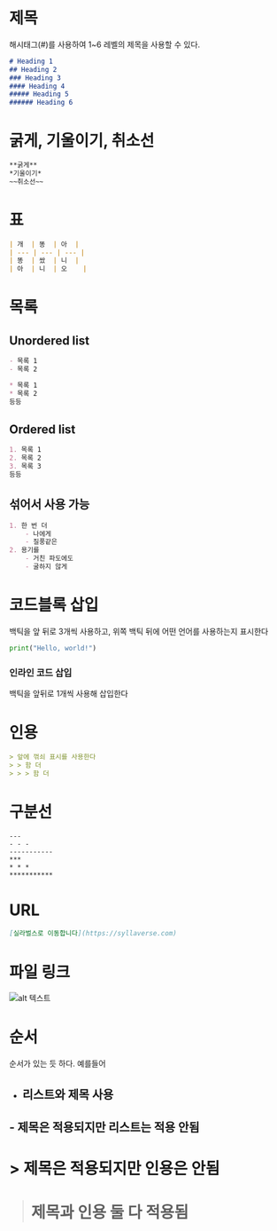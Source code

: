 # 제목
해시태그(#)를 사용하여 1~6 레벨의 제목을 사용할 수 있다.

```markdown
# Heading 1
## Heading 2
### Heading 3
#### Heading 4
##### Heading 5
###### Heading 6
```

# 굵게, 기울이기, 취소선
```markdown
**굵게**
*기울이기*
~~취소선~~
```

# 표
```markdown
| 개  | 똥  | 아  |
| --- | --- | --- |
| 똥  | 쌌  | 니  |
| 아  | 니  | 오    |
```

# 목록
## Unordered list
```markdown
- 목록 1
- 목록 2

* 목록 1
* 목록 2
등등
```

## Ordered list
```markdown
1. 목록 1
2. 목록 2
3. 목록 3
등등
```
## 섞어서 사용 가능
```markdown
1. 한 번 더
	- 나에게
	- 질풍같은
2. 용기를
	- 거친 파도에도
	- 굴하지 않게
```
# 코드블록 삽입
백틱을 앞 뒤로 3개씩 사용하고, 위쪽 백틱 뒤에 어떤 언어를 사용하는지 표시한다
```python
print("Hello, world!")
```
### 인라인 코드 삽입
백틱을 앞뒤로 1개씩 사용해 삽입한다

# 인용
```markdown
> 앞에 꺾쇠 표시를 사용한다
> > 함 더
> > > 함 더
```
# 구분선
```
---
- - -
-----------
***
* * *
***********
```

# URL
```markdown
[실라벌스로 이동합니다](https://syllaverse.com)
```

# 파일 링크
![alt 텍스트](파일경로)

# 순서
순서가 있는 듯 하다.
예를들어
- ## 리스트와 제목 사용
## - 제목은 적용되지만 리스트는 적용 안됨
# > 제목은 적용되지만 인용은 안됨
> # 제목과 인용 둘 다 적용됨